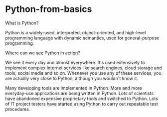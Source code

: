 # Python-from-basics
What is Python?

Python is a widely-used, interpreted, object-oriented, and high-level programming language with dynamic semantics, used for general-purpose programming.

Where can we see Python in action?

We see it every day and almost everywhere. It's used extensively to implement complex Internet services like search engines, cloud storage and tools, social media and so on. Whenever you use any of these services, you are actually very close to Python, although you wouldn't know it.

Many developing tools are implemented in Python. More and more everyday-use applications are being written in Python. Lots of scientists have abandoned expensive proprietary tools and switched to Python. Lots of IT project testers have started using Python to carry out repeatable test procedures.
